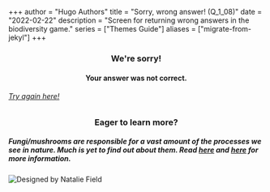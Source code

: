 +++
author = "Hugo Authors"
title = "Sorry, wrong answer! (Q_1_08)"
date = "2022-02-22"
description = "Screen for returning wrong answers in the biodiversity game."
series = ["Themes Guide"]
aliases = ["migrate-from-jekyl"]
+++

### <center> We're sorry! </center>
#### <center> Your answer was not correct. 
###### [Try again here!](https://biodivgame.github.io/archive/question-1_08/question-1_08/)



### <center> Eager to learn more? </center>

##### Fungi/mushrooms are responsible for a vast amount of the processes we see in nature. Much is yet to find out about them. Read [here](https://www.realmushrooms.com/mycoremediation-mushrooms-pollution/) and [here](https://microbiologysociety.org/publication/past-issues/life-on-a-changing-planet/article/impact-of-climate-change-on-fungi.html) for more information.

![Designed by Natalie Field](/img/decomposition.jpg)